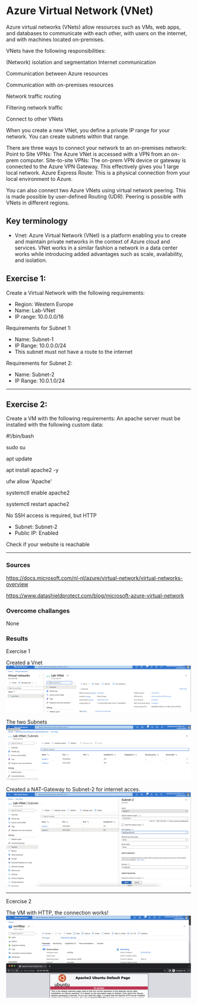 # Azure Virtual Network (VNet)

Azure virtual networks (VNets) allow resources such as VMs, web apps, and databases to communicate with each other, with users on the internet, and with machines located on-premises.

VNets have the following responsibilities:

(Network) isolation and segmentation
Internet communication

Communication between Azure resources

Communication with on-premises resources

Network traffic routing

Filtering network traffic

Connect to other VNets

When you create a new VNet, you define a private IP range for your network. You can create subnets within that range.

There are three ways to connect your network to an on-premises network:
Point to Site VPNs:
The Azure VNet is accessed with a VPN from an on-prem computer.
Site-to-site VPNs:
The on-prem VPN device or gateway is connected to the Azure VPN Gateway. This effectively gives you 1 large local network.
Azure Express Route:
This is a physical connection from your local environment to Azure.

You can also connect two Azure VNets using virtual network peering. This is made possible by user-defined Routing (UDR). Peering is possible with VNets in different regions.


## Key terminology

- Vnet: Azure Virtual Network (VNet) is a platform enabling you to create and maintain private networks in the context of Azure cloud and services. VNet works in a similar fashion a network in a data center works while introducing added advantages such as scale, availability, and isolation.



## Exercise 1:

Create a Virtual Network with the following requirements:
- Region: Western Europe
- Name: Lab-VNet
- IP range: 10.0.0.0/16

Requirements for Subnet 1:

- Name: Subnet-1
- IP Range: 10.0.0.0/24
- This subnet must not have a route to the internet

Requirements for Subnet 2:

- Name: Subnet-2
- IP Range: 10.0.1.0/24

---


## Exercise 2:

 Create a VM with the following requirements: An apache server must be installed with the following custom data:

#!/bin/bash

sudo su

apt update

apt install apache2 -y

ufw allow 'Apache'

systemctl enable apache2

systemctl restart apache2

No SSH access is required, but HTTP

- Subnet: Subnet-2
- Public IP: Enabled

Check if your website is reachable

---


### Sources

https://docs.microsoft.com/nl-nl/azure/virtual-network/virtual-networks-overview


https://www.datashieldprotect.com/blog/microsoft-azure-virtual-network


### Overcome challanges

None


### Results

Exercise 1

Created a Vnet
![screenshot](../00_includes/azureweek2/az01.png)

 The two Subnets
![screenshot](../00_includes/azureweek2/az10.png)


Created a NAT-Gateway  to Subnet-2 for internet acces.
![screenshot](../00_includes/azureweek2/az101.png)


---
Ecercise 2





The VM with HTTP, the connection works!
![screenshot](../00_includes/azureweek2/az102.png)




